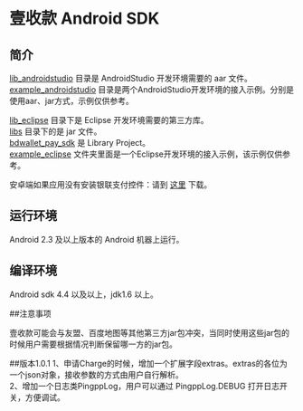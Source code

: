 壹收款 Android SDK
============

## 简介

[lib_androidstudio](/lib_androidstudio) 目录是 AndroidStudio 开发环境需要的 aar 文件。<br>
[example_androidstudio](/example_androidstudio) 目录是两个AndroidStudio开发环境的接入示例。分别是使用aar、jar方式，示例仅供参考。<br>

[lib_eclipse](/lib_eclipse) 目录下是 Eclipse 开发环境需要的第三方库。<br>
[libs](/lib_eclipse/libs) 目录下的是 jar 文件。<br>
[bdwallet\_pay\_sdk](/lib_eclipse/bdwallet_pay_sdk) 是 Library Project。<br>
[example_eclipse](/example_eclipse) 文件夹里面是一个Eclipse开发环境的接入示例，该示例仅供参考。<br>

安卓端如果应用没有安装银联支付控件：请到 [这里](http://mobile.unionpay.com/getclient?platform=android&type=securepayplugin) 下载。

## 运行环境

 Android 2.3 及以上版本的 Android 机器上运行。

## 编译环境

Android sdk 4.4 以及以上，jdk1.6 以上。 

##注意事项

壹收款可能会与友盟、百度地图等其他第三方jar包冲突，当同时使用这些jar包的时候用户需要根据情况判断保留哪一方的jar包。

##版本1.0.1
1、申请Charge的时候，增加一个扩展字段extras。extras的各位为一个json对象，接收参数的方式由用户自行解析。<br>
2、增加一个日志类PingppLog，用户可以通过 PingppLog.DEBUG 打开日志开关，方便调试。
